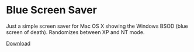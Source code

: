 # Blue Screen Saver

Just a simple screen saver for Mac OS X showing the Windows BSOD (blue screen of death). Randomizes between XP and NT mode.

[Download](https://dl.dropboxusercontent.com/u/1214012/Blue-Screen-Saver.saver.zip)
